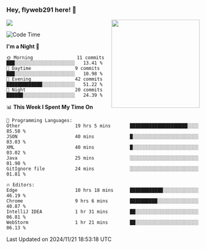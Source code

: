 ### Hey, flyweb291 here! 👋

![](https://metrics.lecoq.io/cherry291?template=classic&config.timezone=Asia%2FShanghai)
<img align='right' src="https://media.giphy.com/media/M9gbBd9nbDrOTu1Mqx/giphy.gif" width="230">
<!-- ![](https://github-readme-stats-ouuan.vercel.app/api?username=flyweb291&theme=dark&show_icons=true) -->

<!--START_SECTION:waka-->
![Code Time](http://img.shields.io/badge/Code%20Time-520%20hrs%2043%20mins-blue)

**I'm a Night 🦉** 

```text
🌞 Morning                11 commits          ███░░░░░░░░░░░░░░░░░░░░░░   13.41 % 
🌆 Daytime                9 commits           ███░░░░░░░░░░░░░░░░░░░░░░   10.98 % 
🌃 Evening                42 commits          █████████████░░░░░░░░░░░░   51.22 % 
🌙 Night                  20 commits          ██████░░░░░░░░░░░░░░░░░░░   24.39 % 
```


📊 **This Week I Spent My Time On** 

```text
💬 Programming Languages: 
Other                    19 hrs 5 mins       █████████████████████░░░░   85.58 % 
JSON                     40 mins             █░░░░░░░░░░░░░░░░░░░░░░░░   03.03 % 
XML                      40 mins             █░░░░░░░░░░░░░░░░░░░░░░░░   03.02 % 
Java                     25 mins             ░░░░░░░░░░░░░░░░░░░░░░░░░   01.90 % 
GitIgnore file           24 mins             ░░░░░░░░░░░░░░░░░░░░░░░░░   01.81 % 

🔥 Editors: 
Edge                     10 hrs 18 mins      ████████████░░░░░░░░░░░░░   46.19 % 
Chrome                   9 hrs 6 mins        ██████████░░░░░░░░░░░░░░░   40.87 % 
IntelliJ IDEA            1 hr 31 mins        ██░░░░░░░░░░░░░░░░░░░░░░░   06.81 % 
WebStorm                 1 hr 21 mins        ██░░░░░░░░░░░░░░░░░░░░░░░   06.13 % 
```


 Last Updated on 2024/11/21 18:53:18 UTC
<!--END_SECTION:waka-->

<!--
**flyweb291/数字游牧人** is a ✨ _special_ ✨ repository because its `README.md` (this file) appears on your GitHub profile.

Here are some ideas to get you started:

- 🔭 I’m currently working on ...
- 🌱 I’m currently learning ...
- 👯 I’m looking to collaborate on ...
- 🤔 I’m looking for help with ...
- 💬 Ask me about ...
- 📫 How to reach me: ...
- 😄 Pronouns: ...
- ⚡ Fun fact: ...
-->
